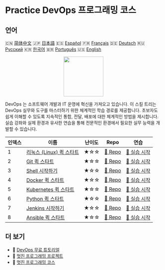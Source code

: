 # Practice DevOps 프로그래밍 코스

## 언어

🇨🇳 [简体中文](README_zh.md) 🇯🇵 [日本語](README_ja.md) 🇪🇸 [Español](README_es.md) 🇫🇷 [Français](README_fr.md) 🇩🇪 [Deutsch](README_de.md) 🇷🇺 [Русский](README_ru.md) 🇰🇷 [한국어](README_ko.md) 🇧🇷 [Português](README_pt.md) 🇺🇸 [English](README.md) 

<div align="center">
<img width="128px" src="https://file.labex.io/path/a3Od9y18p0bV.png">
</div>

DevOps 는 소프트웨어 개발과 IT 운영에 혁신을 가져오고 있습니다. 이 스킬 트리는 DevOps 실무와 도구를 마스터하기 위한 체계적인 학습 경로를 제공합니다. 초보자도 쉽게 이해할 수 있도록 지속적인 통합, 전달, 배포에 대한 체계적인 방법을 제시합니다. 실습 강좌와 실제 환경과 유사한 연습을 통해 전문적인 환경에서 필요한 실무 능력을 개발할 수 있습니다.

|   인덱스 | 이름                                                                            | 난이도   | Repo                                                                 | 연습                                                                    |
|----------|---------------------------------------------------------------------------------|----------|----------------------------------------------------------------------|-------------------------------------------------------------------------|
|        1 | [리눅스 (Linux) 퀵 스타트](https://labex.io/ko/courses/quick-start-with-linux)  | ★☆☆      | [🔗 Repo](https://github.com/labex-labs/quick-start-with-linux)      | [🚀 실습 시작](https://labex.io/ko/courses/quick-start-with-linux)      |
|        2 | [Git 퀵 스타트](https://labex.io/ko/courses/quick-start-with-git)               | ★☆☆      | [🔗 Repo](https://github.com/labex-labs/quick-start-with-git)        | [🚀 실습 시작](https://labex.io/ko/courses/quick-start-with-git)        |
|        3 | [Shell 시작하기](https://labex.io/ko/courses/quick-start-with-shell)            | ★☆☆      | [🔗 Repo](https://github.com/labex-labs/quick-start-with-shell)      | [🚀 실습 시작](https://labex.io/ko/courses/quick-start-with-shell)      |
|        4 | [Docker 퀵 스타트](https://labex.io/ko/courses/quick-start-with-docker)         | ★☆☆      | [🔗 Repo](https://github.com/labex-labs/quick-start-with-docker)     | [🚀 실습 시작](https://labex.io/ko/courses/quick-start-with-docker)     |
|        5 | [Kubernetes 퀵 스타트](https://labex.io/ko/courses/quick-start-with-kubernetes) | ★☆☆      | [🔗 Repo](https://github.com/labex-labs/quick-start-with-kubernetes) | [🚀 실습 시작](https://labex.io/ko/courses/quick-start-with-kubernetes) |
|        6 | [Python 퀵 스타트](https://labex.io/ko/courses/quick-start-with-python)         | ★☆☆      | [🔗 Repo](https://github.com/labex-labs/quick-start-with-python)     | [🚀 실습 시작](https://labex.io/ko/courses/quick-start-with-python)     |
|        7 | [Jenkins 시작하기](https://labex.io/ko/courses/quick-start-with-jenkins)        | ★☆☆      | [🔗 Repo](https://github.com/labex-labs/quick-start-with-jenkins)    | [🚀 실습 시작](https://labex.io/ko/courses/quick-start-with-jenkins)    |
|        8 | [Ansible 퀵 스타트](https://labex.io/ko/courses/quick-start-with-ansible)       | ★☆☆      | [🔗 Repo](https://github.com/labex-labs/quick-start-with-ansible)    | [🚀 실습 시작](https://labex.io/ko/courses/quick-start-with-ansible)    |

## 더 보기

- 🔗 [DevOps 무료 튜토리얼](https://github.com/labex-labs/devops-free-tutorials)
- 🔗 [멋진 프로그래밍 프로젝트](https://github.com/labex-labs/awesome-programming-projects)
- 🔗 [멋진 프로그래밍 코스](https://github.com/labex-labs/awesome-programming-courses)

